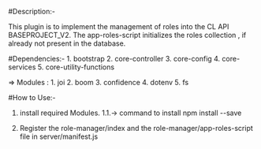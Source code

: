 #Description:-

This plugin is to implement the management of roles into the CL API BASEPROJECT_V2.
The app-roles-script initializes the roles collection , if already not present in the database.

#Dependencies:-
    1. bootstrap
    2. core-controller
    3. core-config
    4. core-services
    5. core-utility-functions

=> Modules :
    1. joi
    2. boom
    3. confidence
    4. dotenv
    5. fs



#How to Use:-

1. install required Modules.
   1.1.-> command to install
          npm install <module-name> --save

2. Register the role-manager/index and the role-manager/app-roles-script file in server/manifest.js
